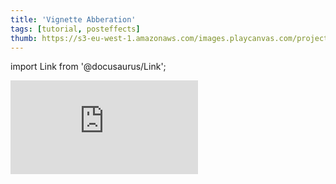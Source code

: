 ```yaml
---
title: 'Vignette Abberation'
tags: [tutorial, posteffects]
thumb: https://s3-eu-west-1.amazonaws.com/images.playcanvas.com/projects/12/440854/0F743E-image-75.jpg
---
```


import Link from '@docusaurus/Link';

<div className="iframe-container">
    <iframe loading="lazy" src="https://playcanv.as/p/UwEmhiJf/" title="Vignette Abberation" webkitallowfullscreen="true" mozallowfullscreen="true" allow="autoplay" allowfullscreen="true" allowvr="" scrolling="no" frameborder="0" />
</div>

<Link to='https://playcanvas.com/editor/project/440854/'>Open Project ↗</Link>
